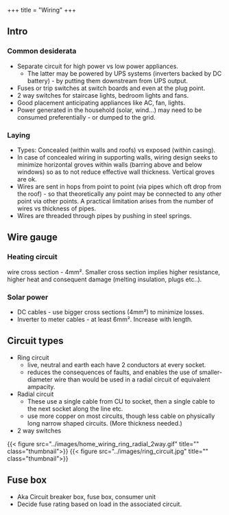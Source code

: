 +++
title = "Wiring"
+++

## Intro

### Common desiderata
- Separate circuit for high power vs low power appliances.
  - The latter may be powered by UPS systems (inverters backed by DC battery) - by putting them downstream from UPS output.
- Fuses or trip switches at switch boards and even at the plug point.
- 2 way switches for staircase lights, bedroom lights and fans.
- Good placement anticipating appliances like AC, fan, lights.
- Power generated in the household (solar, wind...) may need to be consumed preferentially - or dumped to the grid. 

### Laying
- Types: Concealed (within walls and roofs) vs exposed (within casing).
- In case of concealed wiring in supporting walls, wiring design seeks to minimize horizontal groves within walls (barring above and below windows) so as to not reduce effective wall thickness. Vertical groves are ok.
- Wires are sent in hops from point to point (via pipes which oft drop from the roof) - so that theoretically any point may be connected to any other point via other points. A practical limitation arises from the number of wires vs thickness of pipes.
- Wires are threaded through pipes by pushing in steel springs.

## Wire gauge
### Heating circuit 
wire cross section - 4mm². Smaller cross section implies higher resistance, higher heat and consequent damage (melting insulation, plugs etc..). 

### Solar power
- DC cables - use bigger cross sections (4mm²) to minimize losses.
- Inverter to meter cables - at least 6mm². Increase with length.

## Circuit types
- Ring circuit
  - live, neutral and earth each have 2 conductors at every socket.
  - reduces the consequences of faults, and enables the use of smaller-diameter wire than would be used in a radial circuit of equivalent ampacity.
- Radial circuit
  - These use a single cable from CU to socket, then a single cable to the next socket along the line etc. 
  - use more copper on most circuits, though less cable on physically long narrow shaped circuits. (More thickness needed.)
- 2 way switches

{{< figure src="../images/home_wiring_ring_radial_2way.gif" title="" class="thumbnail">}}
{{< figure src="../images/ring_circuit.jpg" title="" class="thumbnail">}}


## Fuse box
- Aka Circuit breaker box, fuse box, consumer unit
- Decide fuse rating based on load in the associated circuit.


